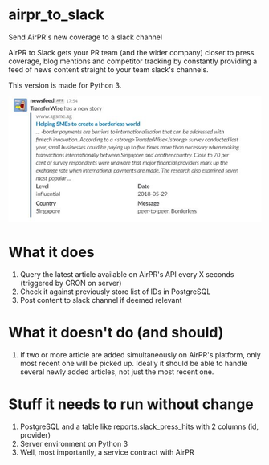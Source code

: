 # airpr_to_slack
Send AirPR's new coverage to a slack channel

AirPR to Slack gets your PR team (and the wider company) closer to press coverage, blog mentions and competitor tracking by constantly providing a feed of news content straight to your team slack's channels.

This version is made for Python 3.

![how_it_looks](https://github.com/PedroMartinSteenstrup/airpr_to_slack/blob/master/AirPRtoSlack.JPG?raw=true)

# What it does
1. Query the latest article available on AirPR's API every X seconds (triggered by CRON on server)
2. Check it against previously store list of IDs in PostgreSQL
3. Post content to slack channel if deemed relevant

# What it doesn't do (and should)
1. If two or more article are added simultaneously on AirPR's platform, only most recent one will be picked up. Ideally it should be able to handle several newly added articles, not just the most recent one.

# Stuff it needs to run without change
1. PostgreSQL and a table like reports.slack_press_hits with 2 columns (id, provider)
2. Server environment on Python 3
3. Well, most importantly, a service contract with AirPR
